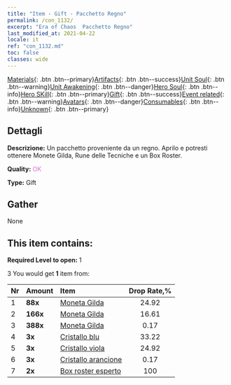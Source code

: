 ```yaml
---
title: "Item - Gift - Pacchetto Regno"
permalink: /con_1132/
excerpt: "Era of Chaos  Pacchetto Regno"
last_modified_at: 2021-04-22
locale: it
ref: "con_1132.md"
toc: false
classes: wide
---
```

 [Materials](/ItemsIT/){: .btn .btn--primary}[Artifacts](/ItemsIT/Artifacts/){: .btn .btn--success}[Unit Soul](/ItemsIT/UnitSoul/){: .btn .btn--warning}[Unit Awakening](/ItemsIT/UnitAwakening/){: .btn .btn--danger}[Hero Soul](/ItemsIT/HeroSoul/){: .btn .btn--info}[Hero SKill](/ItemsIT/HeroSkill/){: .btn .btn--primary}[Gift](/ItemsIT/Gift/){: .btn .btn--success}[Event related](/ItemsIT/Events/){: .btn .btn--warning}[Avatars](/ItemsIT/Avatars/){: .btn .btn--danger}[Consumables](/ItemsIT/Consumables/){: .btn .btn--info}[Unknown](/ItemsIT/Unknown/){: .btn .btn--primary}

## Dettagli
 **Descrizione:** Un pacchetto proveniente da un regno. Aprilo e potresti ottenere Monete Gilda, Rune delle Tecniche e un Box Roster.

 **Quality:** <span style="color: #DA70D6">OK</span>

 **Type:** Gift

## Gather

  None

## This item contains:

 **Required Level to open:** 1

 3 You would get **1** item  from:

  | Nr | Amount |     Item    | Drop Rate,% |
  |:---|:-------|:------------|:---------:|
  | 1 |  **88x** | [Moneta Gilda](/it/Items/con_896/) | 24.92 | 
  | 2 |  **166x** | [Moneta Gilda](/it/Items/con_896/) | 16.61 | 
  | 3 |  **388x** | [Moneta Gilda](/it/Items/con_896/) | 0.17 | 
  | 4 |  **3x** | [Cristallo blu](/it/Items/con_716/) | 33.22 | 
  | 5 |  **3x** | [Cristallo viola](/it/Items/con_720/) | 24.92 | 
  | 6 |  **3x** | [Cristallo arancione](/it/Items/con_730/) | 0.17 | 
  | 7 |  **2x** | [Box roster esperto](/it/Items/con_760/) | 100 | 
